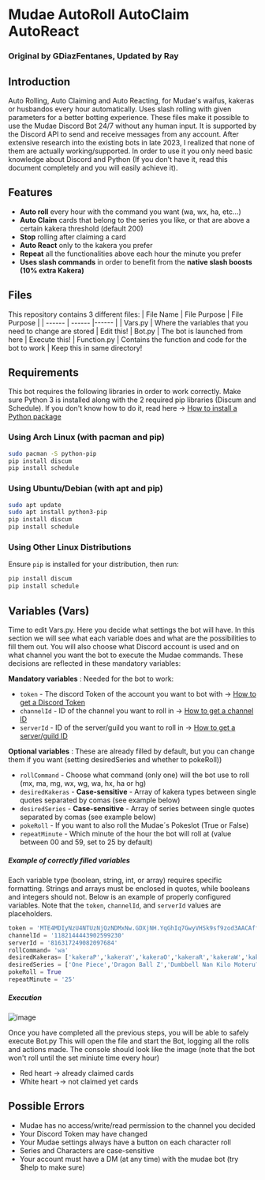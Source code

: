 # Mudae AutoRoll AutoClaim AutoReact
### Original by GDiazFentanes, Updated by Ray

## Introduction
Auto Rolling, Auto Claiming and Auto Reacting, for Mudae's waifus, kakeras or husbandos every hour automatically. Uses slash rolling with given parameters for a better botting experience.
These files make it possible to use the Mudae Discord Bot 24/7 without any human input. It is supported by the Discord API to send and receive messages from any account. After extensive research into the existing bots in late 2023, I realized that none of them are actually working/supported. In order to use it you only need basic knowledge about Discord and Python (If you don't have it, read this document completely and you will easily achieve it).

## Features
- **Auto roll** every hour with the command you want (wa, wx, ha, etc...)
- **Auto Claim** cards that belong to the series you like, or that are above a certain kakera threshold (default 200)
- **Stop** rolling after claiming a card
- **Auto React** only to the kakera you prefer
- **Repeat** all the functionalities above each hour the minute you prefer
- **Uses slash commands** in order to benefit from the **native slash boosts (10% extra Kakera)**

## Files
This repository contains 3 different files:
| File Name | File Purpose | File Purpose |
| ------ | ------ |------ |
| Vars.py | Where the variables that you need to change are stored | Edit this!
| Bot.py | The bot is launched from here | Execute this!
| Function.py | Contains the function and code for the bot to work | Keep this in same directory!

## Requirements
This bot requires the following libraries in order to work correctly. Make sure Python 3 is installed along with the 2 required pip libraries (Discum and Schedule).
If you don't know how to do it, read here → [How to install a Python package](https://packaging.python.org/en/latest/tutorials/installing-packages/)

### Using Arch Linux (with pacman and pip)
```bash
sudo pacman -S python-pip
pip install discum
pip install schedule
```

### Using Ubuntu/Debian (with apt and pip)
```bash
sudo apt update
sudo apt install python3-pip
pip install discum
pip install schedule
```

### Using Other Linux Distributions
Ensure `pip` is installed for your distribution, then run:
```bash
pip install discum
pip install schedule
```

## Variables (Vars)
Time to edit Vars.py. Here you decide what settings the bot will have. In this section we will see what each variable does and what are the possibilities to fill them out. 
You will also choose what Discord account is used and on what channel you want the bot to execute the Mudae commands. These decisions are  reflected in these mandatory variables:

**Mandatory variables** : Needed for the bot to work:
+ `token` - The discord Token of the account you want to bot with → [How to get a Discord Token](https://www.androidauthority.com/get-discord-token-3149920/)
+ `channelId` - ID of the channel you want to roll in → [How to get a channel ID](https://docs.statbot.net/docs/faq/general/how-find-id/)  
+ `serverId` - ID of the server/guild you want to roll in → [How to get a server/guild ID](https://docs.statbot.net/docs/faq/general/how-find-id/)  

**Optional variables** : These are already filled by default, but you can change them if you want (setting desiredSeries and whether to pokeRoll))

+ `rollCommand` - Choose what command (only one) will the bot use to roll (mx, ma, mg, wx, wg, wa, hx, ha or hg)
+ `desiredKakeras` - **Case-sensitive** - Array of kakera types between single quotes separated by comas (see example below)
+ `desiredSeries` - **Case-sensitive** - Array of series between single quotes separated by comas (see example below)
+ `pokeRoll` - If you want to also roll the Mudae´s Pokeslot (True or False)
+ `repeatMinute` - Which minute of the hour the bot will roll at (value between 00 and 59, set to 25 by default)

##### Example of correctly filled variables
Each variable type (boolean, string, int, or array) requires specific formatting. Strings and arrays must be enclosed in quotes, while booleans and integers should not. Below is an example of properly configured variables. Note that the `token`, `channelId`, and `serverId` values are placeholders.

```python
token = 'MTE4MDIyNzU4NTUzNjQzNDMxNw.GDXjNH.YqGhIq7GwyVHSk9sf9zod3AACAffJeZiynTexc' 
channelId = '1182144443902599230'                 
serverId = '816317249082097684'                  
rollCommand= 'wa'
desiredKakeras= ['kakeraP','kakeraY','kakeraO','kakeraR','kakeraW','kakeraL']
desiredSeries = ['One Piece','Dragon Ball Z','Dumbbell Nan Kilo Moteru?']
pokeRoll = True
repeatMinute = '25'
```

##### Execution
![image](https://github.com/GuilleDiazFentanes/AutoClaim-AutoRoll-AutoReact-MudaeBot-2023/assets/152492889/b39973db-35b7-4de4-a111-95c40de5c04d)

Once you have completed all the previous steps, you will be able to safely execute Bot.py
This will open the file and start the Bot, logging all the rolls and actions made. The console should look like the image
(note that the bot won't roll until the set miniute time every hour)
- Red heart -> already claimed cards
- White heart -> not claimed yet cards

## Possible Errors
- Mudae has no access/write/read permission to the channel you decided
- Your Discord Token may have changed
- Your Mudae settings always have a button on each character roll
- Series and Characters are case-sensitive
- Your account must have a DM (at any time) with the mudae bot (try $help to make sure)